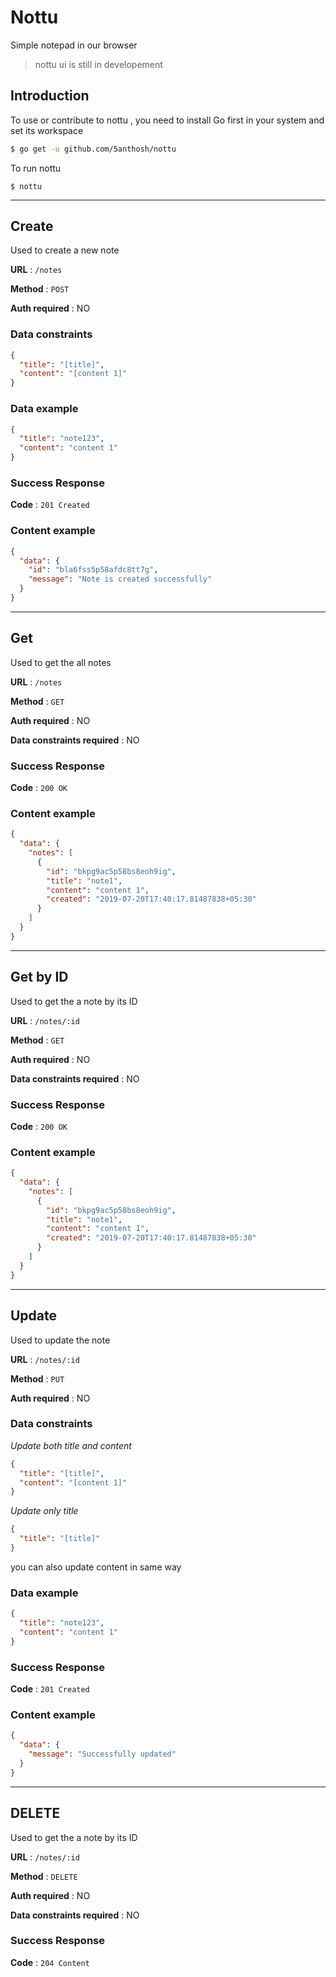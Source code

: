 # Nottu

Simple notepad in our browser

> nottu ui is still in developement

## Introduction

To use or contribute to nottu , you need to install Go first in your system and set its workspace

```sh
$ go get -u github.com/5anthosh/nottu
```

To run nottu

```
$ nottu
```

---

## Create

Used to create a new note

**URL** : `/notes`

**Method** : `POST`

**Auth required** : NO

### Data constraints

```json
{
  "title": "[title]",
  "content": "[content 1]"
}
```

### Data example

```json
{
  "title": "note123",
  "content": "content 1"
}
```

### Success Response

**Code** : `201 Created`

### Content example

```json
{
  "data": {
    "id": "bla6fss5p58afdc8tt7g",
    "message": "Note is created successfully"
  }
}
```

---

## Get

Used to get the all notes

**URL** : `/notes`

**Method** : `GET`

**Auth required** : NO

**Data constraints required** : NO

### Success Response

**Code** : `200 OK`

### Content example

```json
{
  "data": {
    "notes": [
      {
        "id": "bkpg9ac5p58bs8eoh9ig",
        "title": "note1",
        "content": "content 1",
        "created": "2019-07-20T17:40:17.81487838+05:30"
      }
    ]
  }
}
```

---

## Get by ID

Used to get the a note by its ID

**URL** : `/notes/:id`

**Method** : `GET`

**Auth required** : NO

**Data constraints required** : NO

### Success Response

**Code** : `200 OK`

### Content example

```json
{
  "data": {
    "notes": [
      {
        "id": "bkpg9ac5p58bs8eoh9ig",
        "title": "note1",
        "content": "content 1",
        "created": "2019-07-20T17:40:17.81487838+05:30"
      }
    ]
  }
}
```

---

## Update

Used to update the note

**URL** : `/notes/:id`

**Method** : `PUT`

**Auth required** : NO

### Data constraints

_Update both title and content_

```json
{
  "title": "[title]",
  "content": "[content 1]"
}
```

_Update only title_

```json
{
  "title": "[title]"
}
```

you can also update content in same way

### Data example

```json
{
  "title": "note123",
  "content": "content 1"
}
```

### Success Response

**Code** : `201 Created`

### Content example

```json
{
  "data": {
    "message": "Successfully updated"
  }
}
```

---

## DELETE

Used to get the a note by its ID

**URL** : `/notes/:id`

**Method** : `DELETE`

**Auth required** : NO

**Data constraints required** : NO

### Success Response

**Code** : `204 Content`
